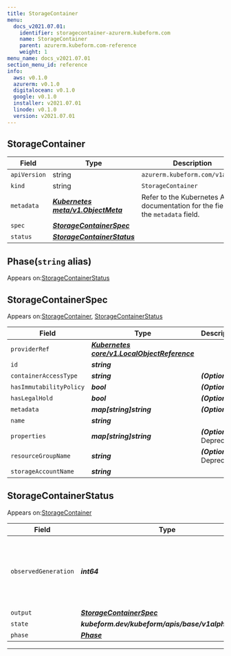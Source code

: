 ```yaml
---
title: StorageContainer
menu:
  docs_v2021.07.01:
    identifier: storagecontainer-azurerm.kubeform.com
    name: StorageContainer
    parent: azurerm.kubeform.com-reference
    weight: 1
menu_name: docs_v2021.07.01
section_menu_id: reference
info:
  aws: v0.1.0
  azurerm: v0.1.0
  digitalocean: v0.1.0
  google: v0.1.0
  installer: v2021.07.01
  linode: v0.1.0
  version: v2021.07.01
---
```


## StorageContainer
| Field | Type | Description |
| ------ | ----- | ----------- |
| `apiVersion` | string | `azurerm.kubeform.com/v1alpha1` |
|    `kind` | string | `StorageContainer` |
| `metadata` | ***[Kubernetes meta/v1.ObjectMeta](https://v1-18.docs.kubernetes.io/docs/reference/generated/kubernetes-api/v1.18/#objectmeta-v1-meta)***|Refer to the Kubernetes API documentation for the fields of the `metadata` field.|
| `spec` | ***[StorageContainerSpec](#storagecontainerspec)***||
| `status` | ***[StorageContainerStatus](#storagecontainerstatus)***||
## Phase(`string` alias)

Appears on:[StorageContainerStatus](#storagecontainerstatus)

## StorageContainerSpec

Appears on:[StorageContainer](#storagecontainer), [StorageContainerStatus](#storagecontainerstatus)

| Field | Type | Description |
| ------ | ----- | ----------- |
| `providerRef` | ***[Kubernetes core/v1.LocalObjectReference](https://v1-18.docs.kubernetes.io/docs/reference/generated/kubernetes-api/v1.18/#localobjectreference-v1-core)***||
| `id` | ***string***||
| `containerAccessType` | ***string***| ***(Optional)*** |
| `hasImmutabilityPolicy` | ***bool***| ***(Optional)*** |
| `hasLegalHold` | ***bool***| ***(Optional)*** |
| `metadata` | ***map[string]string***| ***(Optional)*** |
| `name` | ***string***||
| `properties` | ***map[string]string***| ***(Optional)*** Deprecated|
| `resourceGroupName` | ***string***| ***(Optional)*** Deprecated|
| `storageAccountName` | ***string***||
## StorageContainerStatus

Appears on:[StorageContainer](#storagecontainer)

| Field | Type | Description |
| ------ | ----- | ----------- |
| `observedGeneration` | ***int64***| ***(Optional)*** Resource generation, which is updated on mutation by the API Server.|
| `output` | ***[StorageContainerSpec](#storagecontainerspec)***| ***(Optional)*** |
| `state` | ***kubeform.dev/kubeform/apis/base/v1alpha1.State***| ***(Optional)*** |
| `phase` | ***[Phase](#phase)***| ***(Optional)*** |
---
